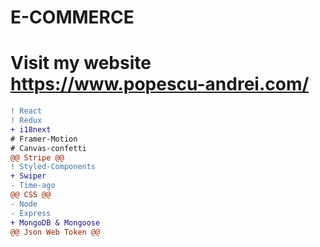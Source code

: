 # E-COMMERCE 
# Visit my website https://www.popescu-andrei.com/

```diff
! React
! Redux
+ i18next
# Framer-Motion
# Canvas-confetti
@@ Stripe @@
! Styled-Components
+ Swiper
- Time-ago
@@ CSS @@
- Node
- Express
+ MongoDB & Mongoose
@@ Json Web Token @@
```

